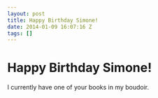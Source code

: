 ```yaml
---
layout: post
title: Happy Birthday Simone!
date: 2014-01-09 16:07:16 Z
tags: []
---
```

# Happy Birthday Simone!

I currently have one of your books in my boudoir.
